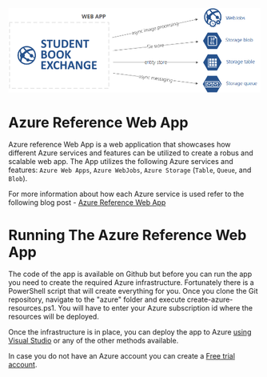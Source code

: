 ![App Architecture](resources/reference-app-architecture.png)
# Azure Reference Web App

Azure reference Web App is a web application that showcases how different Azure services and features can be utilized to create a robus and scalable web app.
The App utilizes the following Azure services and features: `Azure Web Apps`, `Azure WebJobs`, `Azure Storage` (`Table`, `Queue`, and `Blob`). 

For more information about how each Azure service is used refer to the following blog post - [Azure Reference Web App](https://www.newventuresoftware.com/blog/azure-reference-web-app)

# Running The Azure Reference Web App

The code of the app is available on Github but before you can run the app you need to create the required Azure infrastructure. Fortunately there is a PowerShell script that will create everything for you. Once you clone the Git repository, navigate to the "azure" folder and execute create-azure-resources.ps1. You will have to enter your Azure subscription id where the resources will be deployed.

Once the infrastructure is in place, you can deploy the app to Azure [using Visual Studio](https://docs.microsoft.com/en-us/azure/app-service-web/web-sites-dotnet-get-started) or any of the other methods available. 

In case you do not have an Azure account you can create a [Free trial account](https://azure.microsoft.com/en-us/free/). 